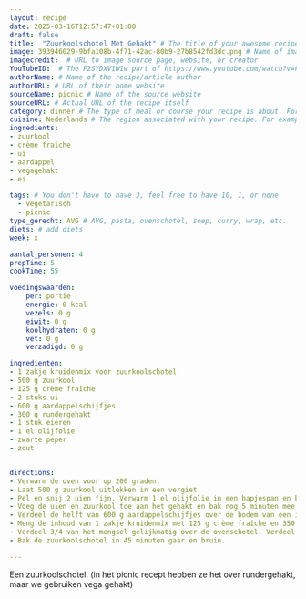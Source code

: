 ```yaml
---
layout: recipe
date: 2025-03-16T12:57:47+01:00
draft: false
title:  "Zuurkoolschotel Met Gehakt" # The title of your awesome recipe
image: 393946029-9bfa108b-4f71-42ac-80b9-27b8542fd3dc.png # Name of image in recipe bundle
imagecredit:  # URL to image source page, website, or creator
YouTubeID:  # The F2SYDXV1W1w part of https://www.youtube.com/watch?v=F2SYDXV1W1w
authorName: # Name of the recipe/article author
authorURL: # URL of their home website
sourceName: picnic # Name of the source website
sourceURL: # Actual URL of the recipe itself
category: dinner # The type of meal or course your recipe is about. For example: "dinner", "entree", or "dessert".
cuisine: Nederlands # The region associated with your recipe. For example, Italiaans, Mediterraans", or Eigen.
ingredients:
- zuurkool
- crème fraîche
- ui
- aardappel
- vegagehakt
- ei

tags: # You don't have to have 3, feel free to have 10, 1, or none
  - vegetarisch
  - picnic
type_gerecht: AVG # AVG, pasta, ovenschotel, soep, curry, wrap, etc.
diets: # add diets
week: x

aantal_personen: 4
prepTime: 5
cookTime: 55

voedingswaarden:
    per: portie
    energie: 0 kcal
    vezels: 0 g
    eiwit: 0 g
    koolhydraten: 0 g
    vet: 0 g
    verzadigd: 0 g

ingredienten:
- 1 zakje kruidenmix voor zuurkoolschotel
- 500 g zuurkool
- 125 g crème fraîche
- 2 stuks ui
- 600 g aardappelschijfjes
- 300 g rundergehakt
- 1 stuk eieren
- 1 el olijfolie
- zwarte peper
- zout


directions:
- Verwarm de oven voor op 200 graden.
- Laat 500 g zuurkool uitlekken in een vergiet.
- Pel en snij 2 uien fijn. Verwarm 1 el olijfolie in een hapjespan en bak hierin 300 g vegagehakt. 
- Voeg de uien en zuurkool toe aan het gehakt en bak nog 5 minuten mee. Breng op smaak met peper en zout.
- Verdeel de helft van 600 g aardappelschijfjes over de bodem van een ingevette ovenschaal. Verdeel hierover de zuurkool en het gehakt.
- Meng de inhoud van 1 zakje kruidenmix met 125 g crème fraîche en 350 ml koud water. Roer goed door met een garde. Voeg hierna 1 ei toe aan het mengsel en roer opnieuw goed door.
- Verdeel 3/4 van het mengsel gelijkmatig over de ovenschotel. Verdeel nu andere helft van de aardappelschijfjes over de schotel en schenk hierna de rest van het mengsel eroverheen.
- Bak de zuurkoolschotel in 45 minuten gaar en bruin.

---
```


Een zuurkoolschotel. (in het picnic recept hebben ze het over rundergehakt, maar we gebruiken vega gehakt)
